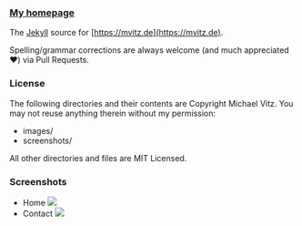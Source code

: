 ### [My homepage](https://mvitz.de)

The [Jekyll](http://jekyllrb.com/) source for [https://mvitz.de](https://mvitz.de).

Spelling/grammar corrections are always welcome (and much appreciated :heart:) via Pull Requests.

### License
The following directories and their contents are Copyright Michael Vitz. You may not reuse anything therein without my permission:

* images/
* screenshots/

All other directories and files are MIT Licensed.

### Screenshots
* Home ![](https://raw.github.com/mvitz/mvitz.github.io/master/screenshots/home.png)
* Contact ![](https://raw.github.com/mvitz/mvitz.github.io/master/screenshots/contact.png)
